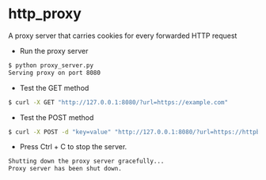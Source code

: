 # http_proxy
A proxy server that carries cookies for every forwarded HTTP request

* Run the proxy server
```bash
$ python proxy_server.py
Serving proxy on port 8080
```
* Test the GET method
```bash
$ curl -X GET "http://127.0.0.1:8080/?url=https://example.com"
```
* Test the POST method
```bash
$ curl -X POST -d "key=value" "http://127.0.0.1:8080/?url=https://httpbin.org/post"
```
* Press Ctrl + C to stop the server.
```bash
Shutting down the proxy server gracefully...
Proxy server has been shut down.
```
